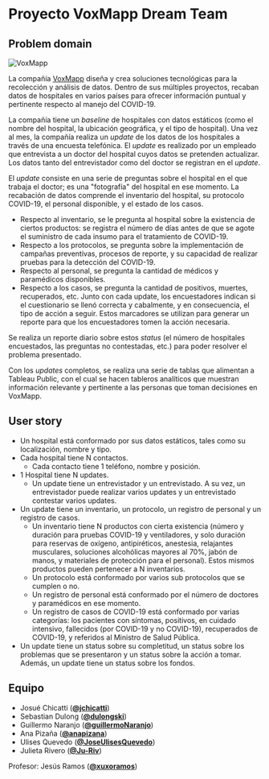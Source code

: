 # Proyecto VoxMapp Dream Team
## Problem domain
![VoxMapp](https://imgur.com/gG68PvJ.png)

La compañía [VoxMapp](http://voxmapp.com) diseña y crea soluciones tecnológicas para la recolección y análisis de datos. Dentro de sus múltiples proyectos, recaban datos de hospitales en varios países para ofrecer información puntual y pertinente respecto al manejo del COVID-19.

La compañía tiene un _baseline_ de hospitales con datos estáticos (como el nombre del hospital, la ubicación geográfica, y el tipo de hospital).
Una vez al mes, la compañía realiza un _update_ de los datos de los hospitales a través de una encuesta telefónica. El _update_ es realizado por un empleado que entrevista a un doctor del hospital cuyos datos se pretenden actualizar. Los datos tanto del entrevistador como del doctor se registran en el _update_.

El _update_ consiste en una serie de preguntas sobre el hospital en el que trabaja el doctor; es una "fotografía" del hospital en ese momento. La recabación de datos comprende el inventario del hospital, su protocolo COVID-19, el personal disponible, y el estado de los casos.
- Respecto al inventario, se le pregunta al hospital sobre la existencia de ciertos productos: se registra el número de días antes de que se agote el suministro de cada insumo para el tratamiento de COVID-19.
- Respecto a los protocolos, se pregunta sobre la implementación de campañas preventivas, procesos de reporte, y su capacidad de realizar pruebas para la detección del COVID-19.
- Respecto al personal, se pregunta la cantidad de médicos y paramédicos disponibles.
- Respecto a los casos, se pregunta la cantidad de positivos, muertes, recuperados, etc.
Junto con cada update, los encuestadores indican si el cuestionario se llenó correcta y cabalmente, y en consecuencia, el tipo de acción a seguir. Estos marcadores se utilizan para generar un reporte para que los encuestadores tomen la acción necesaria.

Se realiza un reporte diario sobre estos _status_ (el número de hospitales encuestados, las preguntas no contestadas, etc.) para poder resolver el problema presentado.

Con los _updates_ completos, se realiza una serie de tablas que alimentan a Tableau Public, con el cual se hacen tableros analíticos que muestran información relevante y pertinente a las personas que toman decisiones en VoxMapp.

## User story

- Un hospital está conformado por sus datos estáticos, tales como su localización, nombre y tipo.
- Cada hospital tiene N contactos.
  - Cada contacto tiene 1 teléfono, nombre y posición.
- 1 Hospital tiene N updates.
  - Un update tiene un entrevistador y un entrevistado. A su vez, un entrevistador puede realizar varios updates y un entrevistado contestar varios updates. 
- Un update tiene un inventario, un protocolo, un registro de personal y un registro de casos. 
  - Un inventario tiene N productos con cierta existencia (número y duración para pruebas COVID-19 y ventiladores, y solo duración para reservas de oxígeno, antipiréticos, anestesia, relajantes musculares, soluciones alcohólicas mayores al 70%, jabón de manos, y materiales de protección para el personal). Estos mismos productos pueden pertenecer a N inventarios. 
  - Un protocolo está conformado por varios sub protocolos que se cumplen o no.
  - Un registro de personal está conformado por el número de doctores y paramédicos en ese momento. 
  - Un registro de casos de COVID-19 está conformado por varias categorías: los pacientes con síntomas, positivos, en cuidado intensivo, fallecidos (por COVID-19 y no COVID-19), recuperados de COVID-19, y referidos al Ministro de Salud Pública. 
- Un update tiene un status sobre su completitud, un status sobre los problemas que se presentaron y un status sobre la acción a tomar. Además, un update tiene un status sobre los fondos.


## Equipo
- Josué Chicatti ([**@jchicatti**](https://github.com/jchicatti))
- Sebastian Dulong ([**@dulongski**](https://github.com/dulongski))
- Guillermo Naranjo ([**@guillermoNaranjo**](https://github.com/guillermoNaranjo))
- Ana Pizaña ([**@anapizana**](https://github.com/anapizana))
- Ulises Quevedo ([**@JoseUlisesQuevedo**](https://github.com/JoseUlisesQuevedo))
- Julieta Rivero ([**@Ju-Riv**](https://github.com/Ju-Riv))

Profesor: Jesús Ramos ([**@xuxoramos**](https://github.com/xuxoramos))
